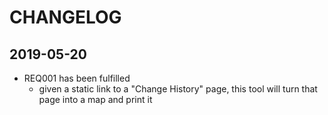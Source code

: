 # CHANGELOG

## 2019-05-20
* REQ001 has been fulfilled
  * given a static link to a "Change History" page, this tool will turn that page into a map and print it
